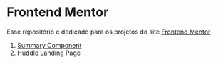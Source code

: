 # Frontend Mentor

Esse repositório é dedicado para os projetos do site [Frontend Mentor](https://www.frontendmentor.io/)

1. [Summary Component](./results-summary-component)
2. [Huddle Landing Page](./huddle-landing-page)
